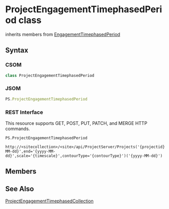 [comment]: # (Name:ProjectEngagementTimephasedPeriod)
[comment]: # (Type:class)
[comment]: # (Status:Incomplete)

# <a name="name"></a>ProjectEngagementTimephasedPeriod class

inherits members from [EngagementTimephasedPeriod](EngagementTimephasedPeriod.md)<br/>

<a name="description"></a>

## <a name="syntax"></a>Syntax

### CSOM

```C#
class ProjectEngagementTimephasedPeriod 
```
### JSOM

```JavaScript
PS.ProjectEngagementTimephasedPeriod
```
### REST Interface

This resource supports GET, POST, PUT, PATCH, and MERGE HTTP commands.

```
PS.ProjectEngagementTimephasedPeriod

http://<sitecollection>/<site>/api/ProjectServer/Projects('{projectid}')/Engagements('{engagementid}')/GetTimephasedByUrl(start='{yyyy-MM-dd}',end='{yyyy-MM-dd}',scale='{timescale}',contourType='{contourType}')('{yyyy-MM-dd}')
```

## <a name="members"></a>Members

## <a name="seeAlso"></a>See Also

[ProjectEngagementTimephasedCollection](ProjectEngagementTimephasedCollection.md)<br/>
